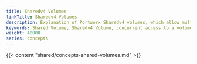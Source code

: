 ```yaml
---
title: Sharedv4 Volumes
linkTitle: Sharedv4 Volumes
description: Explanation of Portworx Sharedv4 volumes, which allow multiple containers access to one volume
keywords: Shared Volume, Sharedv4 Volume, concurrent access to a volume, volume available to multiple containers
weight: 40000
series: concepts
---
```


{{< content "shared/concepts-shared-volumes.md" >}}
